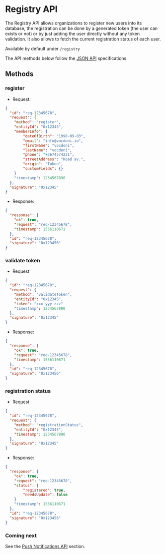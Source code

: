 # Registry API

The Registry API allows organizations to register new users into its database, the registration can be done by a generated token (the user can exists or not) or by just adding the user directly without any token validation. It also allows to fetch the current registration status of each user.

Available by default under `/registry`

The API methods below follow the [JSON API](/architecture/protocol/json-api) specifications.

## Methods

### register

- Request:

```json
{
  "id": "req-12345678",
  "request": {
    "method": "register",
    "entityId": "0x12345",
    "memberInfo": {
        "dateOfBirth": "1990-09-03",
        "email": "info@vocdoni.io",
        "firstName": "vocdoni",
        "lastName": "vocdoni",
        "phone": "+3674574221",
        "streetAddress": "Road av.",
        "origin": "Token",
        "customFields": {}
    }
    "timestamp": 1234567890
  },
  "signature": "0x12345"
}
```

- Response:

```json
{
  "response": {
    "ok": true,
    "request": "req-12345678",  
    "timestamp": 1556110671
  },
  "id": "req-12345678",
  "signature": "0x123456"
}
```

### validate token

- Request

```json
{
  "id": "req-12345678",
  "request": {
    "method": "validateToken",
    "entityId": "0x12345",
    "token": "xxx-yyy-zzz" 
    "timestamp": 1234567890
  },
  "signature": "0x12345"
}
```

- Response:

```json
{
  "response": {
    "ok": true,
    "request": "req-12345678",  
    "timestamp": 1556110671
  },
  "id": "req-12345678",
  "signature": "0x123456"
}
```

### registration status

- Request

```json
{
  "id": "req-12345678",
  "request": {
    "method": "registrationStatus",
    "entityId": "0x12345",
    "timestamp": 1234567890
  },
  "signature": "0x12345"
}
```

- Response:

```json
{
  "response": {
    "ok": true,
    "request": "req-12345678",  
    "status": {
        "registered": true,
        "needsUpdate": false
    }
    "timestamp": 1556110671
  },
  "id": "req-12345678",
  "signature": "0x123456"
}
```

### Coming next

See the [Push Notifications API](/manager/push-notifications-api) section.
